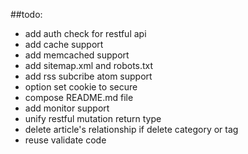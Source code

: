 ##todo:

- add auth check for restful api
- add cache support
- add memcached support
- add sitemap.xml and robots.txt
- add rss subcribe atom support
- option set cookie to secure
- compose README.md file
- add monitor support
- unify restful mutation return type
- delete article's relationship if delete category or tag
- reuse validate code
